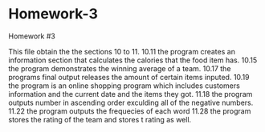# Homework-3
Homework #3

This file obtain the the sections 10 to 11. 
10.11 the program creates an information section that calculates the calories that the food item has. 
10.15 the program demonstrates the winning average of a team.
10.17 the programs final output releases the amount of certain items inputed.
10.19 the program is an online shopping program which includes customers information and the current date and the items they got.
11.18 the program outputs number in ascending order exculding all of the negative numbers.
11.22 the program outputs the frequecies of each word
11.28 the program stores the rating of the team and stores t rating as well. 
